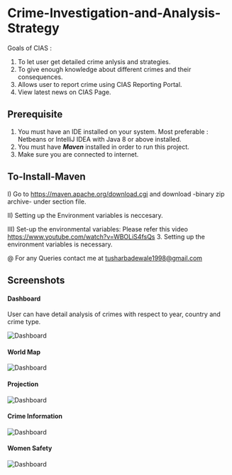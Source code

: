 # Crime-Investigation-and-Analysis-Strategy
Goals of CIAS :
1) To let user get detailed crime anlysis and strategies.
2) To give enough knowledge about different crimes and their consequences.
3) Allows user to report crime using CIAS Reporting Portal.
4) View latest news on CIAS Page.

## Prerequisite
1. You must have an IDE installed on your system. Most preferable : Netbeans or IntelliJ IDEA with Java 8 or above installed.
2. You must have _**Maven**_ installed in order to run this project.
3. Make sure you are connected to internet.
## To-Install-Maven
  I) Go to https://maven.apache.org/download.cgi and download -binary zip archive- under section file.
  
  II) Setting up the Environment variables is neccesary.
  
  III) Set-up the environmental variables: Please refer this video https://www.youtube.com/watch?v=WBOLiS4fsQs
3. Setting up the environment variables is necessary.

@ For any Queries contact me at tusharbadewale1998@gmail.com

## Screenshots
#### Dashboard 
User can have detail analysis of crimes with respect to year, country and crime type.

![Dashboard](https://raw.githubusercontent.com/bbTushar/Crime-Investigation-and-Analysis-Strategy/master/screenshots/1.png)

#### World Map

![Dashboard](https://raw.githubusercontent.com/bbTushar/Crime-Investigation-and-Analysis-Strategy/master/screenshots/2.png)

#### Projection

![Dashboard](https://raw.githubusercontent.com/bbTushar/Crime-Investigation-and-Analysis-Strategy/master/screenshots/3.png)

#### Crime Information

![Dashboard](https://raw.githubusercontent.com/bbTushar/Crime-Investigation-and-Analysis-Strategy/master/screenshots/5.png)

#### Women Safety

![Dashboard](https://raw.githubusercontent.com/bbTushar/Crime-Investigation-and-Analysis-Strategy/master/screenshots/6.png)
